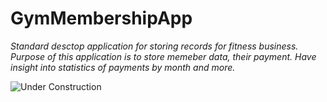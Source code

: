 # GymMembershipApp

*Standard desctop application for storing records for fitness business. Purpose of this application is to store memeber data, their payment. Have insight into statistics of payments by month and more.*

![Under Construction](https://img.shields.io/badge/Under%20Construction-goldenrod?style=flat&logo=gear)

